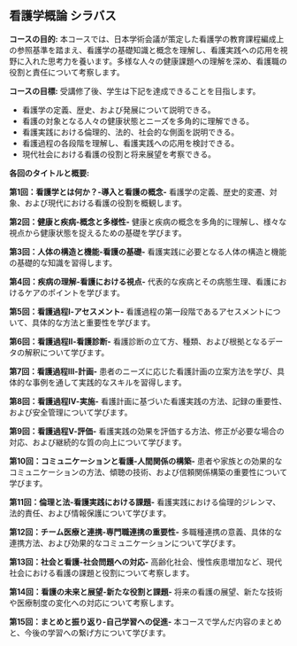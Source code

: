 ## 看護学概論 シラバス

**コースの目的:** 本コースでは、日本学術会議が策定した看護学の教育課程編成上の参照基準を踏まえ、看護学の基礎知識と概念を理解し、看護実践への応用を視野に入れた思考力を養います。多様な人々の健康課題への理解を深め、看護職の役割と責任について考察します。


**コースの目標:**  受講修了後、学生は下記を達成できることを目指します。

* 看護学の定義、歴史、および発展について説明できる。
* 看護の対象となる人々の健康状態とニーズを多角的に理解できる。
* 看護実践における倫理的、法的、社会的な側面を説明できる。
* 看護過程の各段階を理解し、看護実践への応用を検討できる。
* 現代社会における看護の役割と将来展望を考察できる。


**各回のタイトルと概要:**

**第1回：看護学とは何か？-導入と看護の概念-**
看護学の定義、歴史的変遷、対象、および現代における看護の役割を概観します。

**第2回：健康と疾病-概念と多様性-**
健康と疾病の概念を多角的に理解し、様々な視点から健康状態を捉えるための基礎を学びます。

**第3回：人体の構造と機能-看護の基礎-**
看護実践に必要となる人体の構造と機能の基礎的な知識を習得します。

**第4回：疾病の理解-看護における視点-**
代表的な疾病とその病態生理、看護におけるケアのポイントを学びます。

**第5回：看護過程Ⅰ-アセスメント-**
看護過程の第一段階であるアセスメントについて、具体的な方法と重要性を学びます。

**第6回：看護過程Ⅱ-看護診断-**
看護診断の立て方、種類、および根拠となるデータの解釈について学びます。

**第7回：看護過程Ⅲ-計画-**
患者のニーズに応じた看護計画の立案方法を学び、具体的な事例を通して実践的なスキルを習得します。

**第8回：看護過程Ⅳ-実施-**
看護計画に基づいた看護実践の方法、記録の重要性、および安全管理について学びます。

**第9回：看護過程Ⅴ-評価-**
看護実践の効果を評価する方法、修正が必要な場合の対応、および継続的な質の向上について学びます。

**第10回：コミュニケーションと看護-人間関係の構築-**
患者や家族との効果的なコミュニケーションの方法、傾聴の技術、および信頼関係構築の重要性について学びます。

**第11回：倫理と法-看護実践における課題-**
看護実践における倫理的ジレンマ、法的責任、および情報保護について学びます。

**第12回：チーム医療と連携-専門職連携の重要性-**
多職種連携の意義、具体的な連携方法、および効果的なコミュニケーションについて学びます。

**第13回：社会と看護-社会問題への対応-**
高齢化社会、慢性疾患増加など、現代社会における看護の課題と役割について考察します。

**第14回：看護の未来と展望-新たな役割と課題-**
将来の看護の展望、新たな技術や医療制度の変化への対応について考察します。

**第15回：まとめと振り返り-自己学習への促進-**
本コースで学んだ内容のまとめと、今後の学習への繋げ方について学びます。
